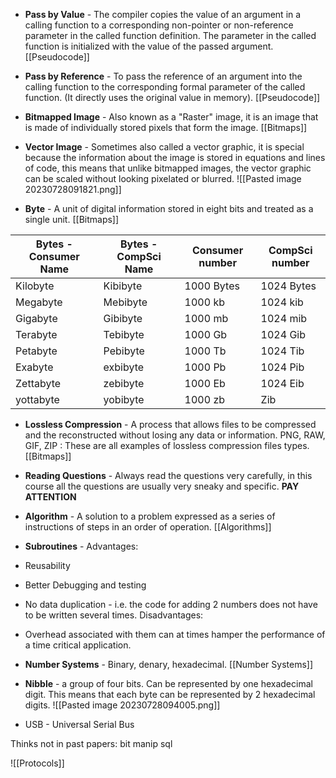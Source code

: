 - __Pass by Value__ - The compiler copies the value of an argument in a calling function to a corresponding non-pointer or non-reference parameter in the called function definition. The parameter in the called function is initialized with the value of the passed argument. [[Pseudocode]]

- __Pass by Reference__ - To pass the reference of an argument into the calling function to the corresponding formal parameter of the called function. (It directly uses the original value in memory). [[Pseudocode]]

- __Bitmapped Image__ - Also known as a "Raster" image, it is an image that is made of individually stored pixels that form the image. [[Bitmaps]]

- __Vector Image__ - Sometimes also called a vector graphic, it is special because the information about the image is stored in equations and lines of code, this means that unlike bitmapped images, the vector graphic can be scaled without looking pixelated or blurred.
![[Pasted image 20230728091821.png]]

- __Byte__ - A unit of digital information stored in eight bits and treated as a single unit. [[Bitmaps]]

| Bytes - Consumer Name | Bytes - CompSci Name | Consumer number | CompSci number |
| --------------------- | -------------------- | --------------- | -------------- |
| Kilobyte              | Kibibyte             | 1000 Bytes      | 1024 Bytes     |
| Megabyte              | Mebibyte             | 1000 kb         | 1024 kib       |
| Gigabyte              | Gibibyte             | 1000 mb         | 1024 mib       |
| Terabyte              | Tebibyte             | 1000 Gb         | 1024 Gib       |
| Petabyte              | Pebibyte             | 1000 Tb         | 1024 Tib       |
| Exabyte               | exbibyte             | 1000 Pb         | 1024 Pib       |
| Zettabyte             | zebibyte             | 1000 Eb         | 1024 Eib       |
| yottabyte             | yobibyte             | 1000 zb         | Zib            |


- __Lossless Compression__ - A process that allows files to be compressed and the reconstructed without losing any data or information. PNG, RAW, GIF, ZIP : These are all examples of lossless compression files types. [[Bitmaps]]

- __Reading Questions__ - Always read the questions very carefully, in this course all the questions are usually very sneaky and specific. __PAY ATTENTION__

- __Algorithm__ - A solution to a problem expressed as a series of instructions of steps in an order of operation. [[Algorithms]]

- __Subroutines__ -
Advantages:
- Reusability
- Better Debugging and testing
- No data duplication - i.e. the code for adding 2 numbers does not have to be written several times.
Disadvantages:
- Overhead associated with them can at times hamper the performance of a time critical application.

- __Number Systems__ - Binary, denary, hexadecimal. [[Number Systems]]

- __Nibble__ - a group of four bits. Can be represented by one hexadecimal digit. This means that each byte can be represented by 2 hexadecimal digits.
![[Pasted image 20230728094005.png]]

- USB - Universal Serial Bus




Thinks not in past papers:
bit manip
sql

![[Protocols]]